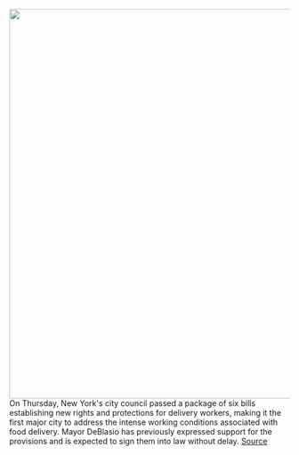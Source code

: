 <img src='https://cdn.vox-cdn.com/thumbor/vdhYT5rU0FOAP5IfglE-Eq_9Gb0=/0x0:2000x1333/1200x800/filters:focal(840x507:1160x827)/cdn.vox-cdn.com/uploads/chorus_image/image/69899817/MontgomeryNYMAG_Deliveristas_Final_010.0.jpg' width='700px' /><br/>
On Thursday, New York's city council passed a package of six bills establishing new rights and protections for delivery workers, making it the first major city to address the intense working conditions associated with food delivery. Mayor DeBlasio has previously expressed support for the provisions and is expected to sign them into law without delay.
<a href='https://www.theverge.com/2021/9/23/22689396/nyc-delivery-worker-protection-rules-tips-wage-theft'> Source <a/>